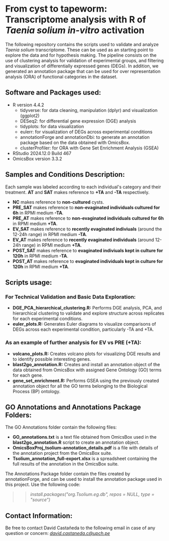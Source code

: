 # From cyst to tapeworm: Transcriptome analysis with R of *Taenia solium in-vitro* activation
The following repository contains the scripts used to validate and analyze *Taenia solium* transcriptome. These can be used as an starting point to explore the data and for hypothesis making.
The pipeline consists on the use of clustering analysis for validation of experimental groups, and filtering and visualization of differentially expressed genes (DEGs).
In addition, we generated an annotation package that can be used for over representation analysis (ORA) of functional categories in the dataset.

## Software and Packages used:
- R version 4.4.2
  - tidyverse: for data cleaning, manipulation (dplyr) and visualization (ggplot2)
  - DESeq2: for differential gene expression (DGE) analysis
  - tidyplots: for data visualization
  - eulerr: for visualization of DEGs across experimental conditions
  - annotationForge and annotationDbi: to generate an annotation package based on the data obtained with OmicsBox.
  - clusterProfiler: for ORA with Gene Set Enrichment Analysis (GSEA)
- RStudio 2024.12.0 Build 467
- OmicsBox version 3.3.2

## Samples and Conditions Description:
Each sample was labeled according to each individual's category and their treatment. **AT** and **SAT** makes reference to **+TA** and **-TA** respectively.
- **NC** makes reference to **non-cultured** cysts.
- **PRE_SAT** makes reference to **non-evaginated individuals cultured for 6h** in RPMI medium **-TA**. 
- **PRE_AT** makes reference to **non-evaginated individuals cultured for 6h** in RPMI medium **+TA**.
- **EV_SAT** makes reference to **recently evaginated indiviuals** (around the 12-24h range) in RPMI medium **-TA**. 
- **EV_AT** makes reference to **recently evaginated individuals** (around 12-24h range) in RPMI medium **+TA**.
- **POST_SAT** makes reference to **evaginated indiviuals kept in culture for 120h** in RPMI medium **-TA**. 
- **POST_AT** makes reference to **evaginated individuals kept in culture for 120h** in RPMI medium **+TA**.

## Scripts usage:
### For Technical Validation and Basic Data Exploration:
- **DGE_PCA_hierarchical_clustering.R:** Performs DGE analysis, PCA, and hierarchical clustering to validate and explore structure across replicates for each experimental conditions.
- **euler_plots.R:** Generates Euler diagrams to visualize comparisons of DEGs across each experimental condition, particularly -TA and +TA.

### As an example of further analysis for EV vs PRE (+TA):
- **volcano_plots.R:** Creates volcano plots for visualizing DGE results and to identify possible interesting genes.
- **blast2go_annotation.R:** Creates and install an annotation object of the data obtained from OmicsBox with assigned Gene Ontology (GO) terms for each gene.
- **gene_set_enrichment.R:** Performs GSEA using the previously created annotation object for all the GO terms belonging to the Biological Process (BP) ontology.

## GO Annotations and Annotations Package Folders:
The GO Annotations folder contain the following files:
- **GO_annotations.txt** is a text file obtained from OmicsBox used in the **blast2go_annotation.R** script to create an annotation object.
- **OmicsBoxProj_tsolium-annotation_details.pdf** is a file with details of the annotation project from the OmicsBox suite.
- **Tsolium_annotation_full-export.xlsx** is a spreadsheet containing the full results of the annotation in the OmicsBox suite.

The Annotations Package folder contain the files created by annotationForge, and can be used to install the annotation package used in this project.
Use the following code:
>> *install.packages("org.Tsolium.eg.db", repos = NULL, type = "source")*

## Contact Information:
Be free to contact David Castañeda to the following email in case of any question or concern: *david.castaneda.c@upch.pe*
